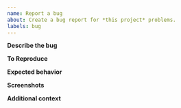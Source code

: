 ```yaml
---
name: Report a bug
about: Create a bug report for *this project* problems.
labels: bug
---
```


**Describe the bug**
<!-- A clear and concise description of what the bug is. -->

**To Reproduce**
<!--
Steps to reproduce the behavior:
1. Go to '...'
2. Click on '....'
3. Scroll down to '....'
4. See error
-->

**Expected behavior**
<!-- A clear and concise description of what you expected to happen. -->

**Screenshots**
<!-- If applicable, add screenshots to help explain the bug. -->

**Additional context**
<!-- Add any other context about the bug here. -->